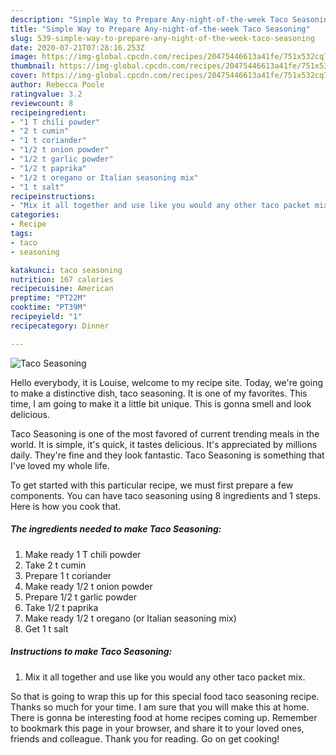 ```yaml
---
description: "Simple Way to Prepare Any-night-of-the-week Taco Seasoning"
title: "Simple Way to Prepare Any-night-of-the-week Taco Seasoning"
slug: 539-simple-way-to-prepare-any-night-of-the-week-taco-seasoning
date: 2020-07-21T07:28:16.253Z
image: https://img-global.cpcdn.com/recipes/20475446613a41fe/751x532cq70/taco-seasoning-recipe-main-photo.jpg
thumbnail: https://img-global.cpcdn.com/recipes/20475446613a41fe/751x532cq70/taco-seasoning-recipe-main-photo.jpg
cover: https://img-global.cpcdn.com/recipes/20475446613a41fe/751x532cq70/taco-seasoning-recipe-main-photo.jpg
author: Rebecca Poole
ratingvalue: 3.2
reviewcount: 8
recipeingredient:
- "1 T chili powder"
- "2 t cumin"
- "1 t coriander"
- "1/2 t onion powder"
- "1/2 t garlic powder"
- "1/2 t paprika"
- "1/2 t oregano or Italian seasoning mix"
- "1 t salt"
recipeinstructions:
- "Mix it all together and use like you would any other taco packet mix."
categories:
- Recipe
tags:
- taco
- seasoning

katakunci: taco seasoning 
nutrition: 167 calories
recipecuisine: American
preptime: "PT22M"
cooktime: "PT39M"
recipeyield: "1"
recipecategory: Dinner

---
```



![Taco Seasoning](https://img-global.cpcdn.com/recipes/20475446613a41fe/751x532cq70/taco-seasoning-recipe-main-photo.jpg)

Hello everybody, it is Louise, welcome to my recipe site. Today, we're going to make a distinctive dish, taco seasoning. It is one of my favorites. This time, I am going to make it a little bit unique. This is gonna smell and look delicious.

Taco Seasoning is one of the most favored of current trending meals in the world. It is simple, it's quick, it tastes delicious. It's appreciated by millions daily. They're fine and they look fantastic. Taco Seasoning is something that I've loved my whole life.




To get started with this particular recipe, we must first prepare a few components. You can have taco seasoning using 8 ingredients and 1 steps. Here is how you cook that.

<!--inarticleads1-->

##### The ingredients needed to make Taco Seasoning:

1. Make ready 1 T chili powder
1. Take 2 t cumin
1. Prepare 1 t coriander
1. Make ready 1/2 t onion powder
1. Prepare 1/2 t garlic powder
1. Take 1/2 t paprika
1. Make ready 1/2 t oregano (or Italian seasoning mix)
1. Get 1 t salt




<!--inarticleads2-->

##### Instructions to make Taco Seasoning:

1. Mix it all together and use like you would any other taco packet mix.




So that is going to wrap this up for this special food taco seasoning recipe. Thanks so much for your time. I am sure that you will make this at home. There is gonna be interesting food at home recipes coming up. Remember to bookmark this page in your browser, and share it to your loved ones, friends and colleague. Thank you for reading. Go on get cooking!
